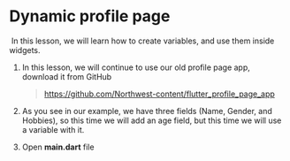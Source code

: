 # Dynamic profile page

​	In this lesson, we will learn how to create variables, and use them inside widgets.



1. In this lesson, we will continue to use our old profile page app, download it from GitHub

   >  https://github.com/Northwest-content/flutter_profile_page_app



2. As you see in our example, we have three fields (Name, Gender, and Hobbies), so this time we will add an age field, but this time we will use a variable with it.



3. Open **main.dart** file

